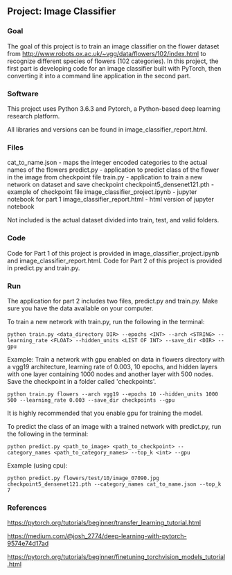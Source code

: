 
## Project: Image Classifier

### Goal 

The goal of this project is to train an image classifier on the flower dataset from http://www.robots.ox.ac.uk/~vgg/data/flowers/102/index.html to recognize different species of flowers (102 categories).
In this project, the first part is developing code for an image classifier built with PyTorch, then converting it into a command line application in the second part.


### Software

This project uses Python 3.6.3 and Pytorch, a Python-based deep learning research platform. 

All libraries and versions can be found in image_classifier_report.html. 

### Files

cat_to_name.json - maps the integer encoded categories to the actual names of the flowers
predict.py - application to predict class of the flower in the image from checkpoint file
train.py -  application to train a new network on dataset and save checkpoint
checkpoint5_densenet121.pth - example of checkpoint file
image_classifier_project.ipynb - jupyter notebook for part 1
image_classifier_report.html - html version of jupyter notebook

Not included is the actual dataset divided into train, test, and valid folders. 

### Code

Code for Part 1 of this project is provided in image_classifier_project.ipynb and image_classifier_report.html.
Code for Part 2 of this project is provided in predict.py and train.py.     

### Run

The application for part 2 includes two files, predict.py and train.py. 
Make sure you have the data available on your computer.

To train a new network with train.py, run the following in the terminal:
```
python train.py <data_directory DIR> --epochs <INT> --arch <STRING> --learning_rate <FLOAT> --hidden_units <LIST OF INT> --save_dir <DIR> --gpu
```
Example:
Train a network with gpu enabled on data in flowers directory with a vgg19 architecture, learning rate of 0.003, 10 epochs, and hidden layers with one layer containing 1000 nodes and another layer with 500 nodes. Save the checkpoint in a folder called 'checkpoints'. 
```
python train.py flowers --arch vgg19 --epochs 10 --hidden_units 1000 500 --learning_rate 0.003 --save_dir checkpoints --gpu
```
It is highly recommended that you enable gpu for training the model. 

To predict the class of an image with a trained network with predict.py, run the following in the terminal:
```
python predict.py <path_to_image> <path_to_checkpoint> --category_names <path_to_category_names> --top_k <int> --gpu
```
Example (using cpu):
```
python predict.py flowers/test/10/image_07090.jpg checkpoint5_densenet121.pth --category_names cat_to_name.json --top_k 7
```
### References

https://pytorch.org/tutorials/beginner/transfer_learning_tutorial.html

https://medium.com/@josh_2774/deep-learning-with-pytorch-9574e74d17ad

https://pytorch.org/tutorials/beginner/finetuning_torchvision_models_tutorial.html
